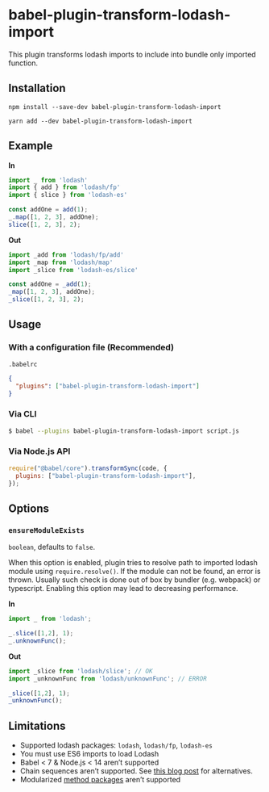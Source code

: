 # babel-plugin-transform-lodash-import

This plugin transforms lodash imports to include into bundle only imported function.

## Installation

```shell
npm install --save-dev babel-plugin-transform-lodash-import
```

```shell
yarn add --dev babel-plugin-transform-lodash-import
```

## Example

**In**
```js
import _ from 'lodash'
import { add } from 'lodash/fp'
import { slice } from 'lodash-es'

const addOne = add(1);
_.map([1, 2, 3], addOne);
slice([1, 2, 3], 2);
```
**Out**
```js
import _add from 'lodash/fp/add'
import _map from 'lodash/map'
import _slice from 'lodash-es/slice'

const addOne = _add(1);
_map([1, 2, 3], addOne);
_slice([1, 2, 3], 2);
```

## Usage

### With a configuration file (Recommended)

`.babelrc`

```json title="babel.config.json"
{
  "plugins": ["babel-plugin-transform-lodash-import"]
}
```

### Via CLI

```sh
$ babel --plugins babel-plugin-transform-lodash-import script.js
```

### Via Node.js API

```js
require("@babel/core").transformSync(code, {
  plugins: ["babel-plugin-transform-lodash-import"],
});
```

## Options

### `ensureModuleExists`

`boolean`, defaults to `false`.

When this option is enabled, plugin tries to resolve path to imported lodash module using `require.resolve()`. If the module can not be found, an error is thrown.
Usually such check is done out of box by bundler (e.g. webpack) or typescript. Enabling this option may lead to decreasing performance.

**In**
```js
import _ from 'lodash';

_.slice([1,2], 1);
_.unknownFunc();
```

**Out**
```js
import _slice from 'lodash/slice'; // OK
import _unknownFunc from 'lodash/unknownFunc'; // ERROR

_slice([1,2], 1);
_unknownFunc();
```

## Limitations

* Supported lodash packages: `lodash`, `lodash/fp`, `lodash-es`
* You must use ES6 imports to load Lodash
* Babel < 7 & Node.js < 14 aren’t supported
* Chain sequences aren’t supported. See [this blog post](https://medium.com/making-internets/why-using-chain-is-a-mistake-9bc1f80d51ba) for alternatives.
* Modularized [method packages](https://www.npmjs.com/browse/keyword/lodash-modularized) aren’t supported
